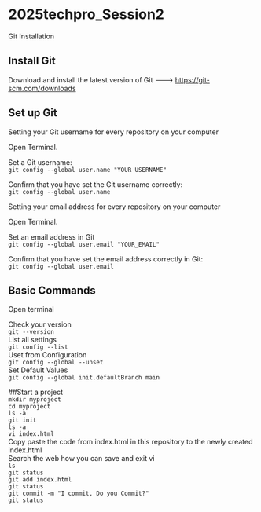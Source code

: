 # 2025techpro_Session2
Git Installation

## Install Git
Download and install the latest version of Git ---> https://git-scm.com/downloads<br>
## Set up Git 
Setting your Git username for every repository on your computer <br>

Open Terminal.<br>

Set a Git username:  <br>
`git config --global user.name "YOUR USERNAME"`<br>

Confirm that you have set the Git username correctly:  <br>
`git config --global user.name`<br>


Setting your email address for every repository on your computer <br>

Open Terminal.<br>

Set an email address in Git  <br>
`git config --global user.email "YOUR_EMAIL" `<br>

Confirm that you have set the email address correctly in Git:  <br>
`git config --global user.email `  <br>
## Basic Commands  <br>

Open terminal  <br>

Check your version  <br>
`git --version  `<br>
List all settings<br>
`git config --list`<br>
Uset from Configuration<br>
`git config --global --unset`<br>
Set Default Values<br>
`git config --global init.defaultBranch main`<br>

##Start a project<br>
`mkdir myproject`<br>
`cd myproject`<br>
`ls -a`<br>
`git init `<br>
`ls -a`<br>
`vi index.html`<br>
Copy paste the code from index.html in this repository to the newly created index.html  <br>
Search the web how you can save and exit vi  <br>
`ls`<br>
`git status` <br>
`git add index.html`<br>
`git status`<br>
`git commit -m "I commit, Do you Commit?"`<br>
`git status`<br>


